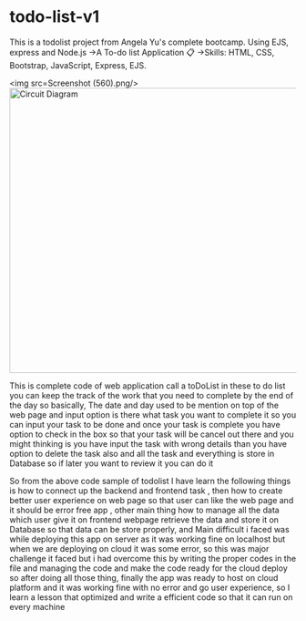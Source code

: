 # todo-list-v1
This is a todolist project from Angela Yu's complete bootcamp. Using EJS, express and Node.js
->A To-do list Application 📋
->Skills: HTML, CSS, Bootstrap, JavaScript, Express, EJS.

<img src=Screenshot (560).png/> 
<img src="Screemshot(560).png" alt="Circuit Diagram" style="height: 500px; width:800px;"/>

This is complete code of web application call a toDoList in these to do list you can keep the track of the work that you need to complete by the end of the day so basically, The date and day used to be mention on top of the web page and input option is there what task you want to complete it so you can input your task to be done and once your task is complete you have option to check in the box so that your task will be cancel out there and you might thinking is you have input the task with wrong details than you have option to delete the task also and all the task and everything is store in Database so if later you want to review it you can do it  


So from the above code sample of todolist I have learn the following things is how to connect up the backend and frontend task , then how to create better user experience on web page so that user can like the web page and it should be error free app , other main thing how to manage all the data which user give it on frontend webpage retrieve the data and store it on Database so that data can be store properly, and Main difficult i faced was while deploying this app on server as it was working fine on localhost but when we are deploying on cloud it was some error, so this was major challenge it faced but i had overcome this by writing the proper codes in the file and managing the code and make the code ready for the cloud deploy so after doing all those thing, finally the app was ready to host on cloud platform and it was working fine with no error and go user experience, so I learn a lesson that optimized and write a efficient code so that it can run on every machine 
